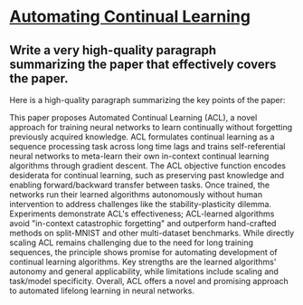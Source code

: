 # [Automating Continual Learning](https://arxiv.org/abs/2312.00276)

## Write a very high-quality paragraph summarizing the paper that effectively covers the paper.

 Here is a high-quality paragraph summarizing the key points of the paper:

This paper proposes Automated Continual Learning (ACL), a novel approach for training neural networks to learn continually without forgetting previously acquired knowledge. ACL formulates continual learning as a sequence processing task across long time lags and trains self-referential neural networks to meta-learn their own in-context continual learning algorithms through gradient descent. The ACL objective function encodes desiderata for continual learning, such as preserving past knowledge and enabling forward/backward transfer between tasks. Once trained, the networks run their learned algorithms autonomously without human intervention to address challenges like the stability-plasticity dilemma. Experiments demonstrate ACL's effectiveness; ACL-learned algorithms avoid "in-context catastrophic forgetting" and outperform hand-crafted methods on split-MNIST and other multi-dataset benchmarks. While directly scaling ACL remains challenging due to the need for long training sequences, the principle shows promise for automating development of continual learning algorithms. Key strengths are the learned algorithms' autonomy and general applicability, while limitations include scaling and task/model specificity. Overall, ACL offers a novel and promising approach to automated lifelong learning in neural networks.
